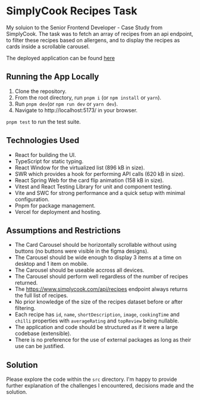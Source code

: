 # SimplyCook Recipes Task

My soluion to the Senior Frontend Developer - Case Study from SimplyCook. The task was to fetch an array of recipes from an api endpoint, to filter these recipes based on allergens, and to display the recipes as cards inside a scrollable carousel.

The deployed application can be found [here](https://simplycook-recipes.vercel.app/)

## Running the App Locally

1. Clone the repository.
2. From the root directory, run `pnpm i` (or `npm install` or `yarn`).
3. Run `pnpm dev`(or `npm run dev` or `yarn dev`).
4. Navigate to http://localhost:5173/ in your browser.

`pnpm test` to run the test suite.

## Technologies Used

- React for building the UI.
- TypeScript for static typing.
- React Window for the virtualized list (896 kB in size).
- SWR which provides a hook for performing API calls (620 kB in size).
- React Spring Web for the card flip animation (158 kB in size).
- Vitest and React Testing Library for unit and component testing.
- Vite and SWC for strong performance and a quick setup with minimal configuration.
- Pnpm for package management.
- Vercel for deployment and hosting.

## Assumptions and Restrictions

- The Card Carousel should be horizontally scrollable without using buttons (no buttons were visible in the figma designs).
- The Carousel should be wide enough to display 3 items at a time on desktop and 1 item on mobile.
- The Carousel should be useable accross all devices.
- The Carousel should perform well regardless of the number of recipes returned.
- The https://www.simplycook.com/api/recipes endpoint always returns the full list of recipes.
- No prior knowledge of the size of the recipes dataset before or after filtering.
- Each recipe has `id`, `name`, `shortDescription`, `image`, `cookingTime` and `chilli` properties with `averageRating` and `topReview` being nullable.
- The application and code should be structured as if it were a large codebase (extensible).
- There is no preference for the use of external packages as long as their use can be justified.

## Solution

Please explore the code within the `src` directory. I'm happy to provide further explanation of the challenges I encountered, decisions made and the solution.

